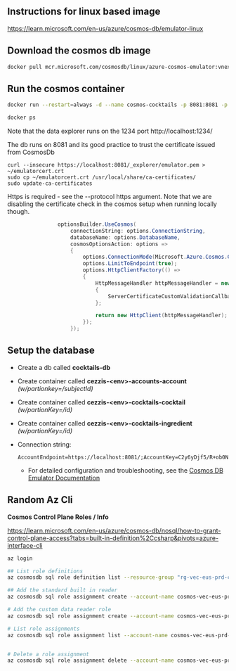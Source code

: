 
## Instructions for linux based image
https://learn.microsoft.com/en-us/azure/cosmos-db/emulator-linux


## Download the cosmos db image
``` bash
docker pull mcr.microsoft.com/cosmosdb/linux/azure-cosmos-emulator:vnext-preview
```

## Run the cosmos container
``` bash
docker run --restart=always -d --name cosmos-cocktails -p 8081:8081 -p 1234:1234 mcr.microsoft.com/cosmosdb/linux/azure-cosmos-emulator:vnext-preview --protocol https

docker ps
```

Note that the data explorer runs on the 1234 port http://localhost:1234/

The db runs on 8081 and its good practice to trust the certificate issued from CosmosDb

``` Trust the cosmos cert
curl --insecure https://localhost:8081/_explorer/emulator.pem > ~/emulatorcert.crt
sudo cp ~/emulatorcert.crt /usr/local/share/ca-certificates/
sudo update-ca-certificates

```

Https is required - see the --protocol https argument.  Note that we are disabling the certificate check in the cosmos setup when running locally though.

```csharp
                optionsBuilder.UseCosmos(
                    connectionString: options.ConnectionString,
                    databaseName: options.DatabaseName,
                    cosmosOptionsAction: options =>
                    {
                        options.ConnectionMode(Microsoft.Azure.Cosmos.ConnectionMode.Gateway);
                        options.LimitToEndpoint(true);
                        options.HttpClientFactory(() =>
                        {
                            HttpMessageHandler httpMessageHandler = new HttpClientHandler()
                            {
                                ServerCertificateCustomValidationCallback = (req, cert, chain, errors) => true
                            };

                            return new HttpClient(httpMessageHandler);
                        });
                    });
```

## Setup the database
- Create a db called **cocktails-db**
- Create container called **cezzis-\<env\>-accounts-account** *(w/partionkey=/subjectId)*
- Create container called **cezzis-\<env\>-cocktails-cocktail** *(w/partionKey=/id)*
- Create container called **cezzis-\<env\>-cocktails-ingredient** *(w/partionKey=/id)*


- Connection string:
   ```
   AccountEndpoint=https://localhost:8081/;AccountKey=C2y6yDjf5/R+ob0N8A7Cgv30VRDJIWEHLM+4QDU5DE2nQ9nDuVTqobD4b8mGGyPMbIZnqyMsEcaGQy67XIw/Jw==;
   ```
   - For detailed configuration and troubleshooting, see the [Cosmos DB Emulator Documentation](https://learn.microsoft.com/en-us/azure/cosmos-db/linux-emulator)


## Random Az Cli
**Cosmos Control Plane Roles / Info**

https://learn.microsoft.com/en-us/azure/cosmos-db/nosql/how-to-grant-control-plane-access?tabs=built-in-definition%2Ccsharp&pivots=azure-interface-cli

``` bash
az login

## List role definitions
az cosmosdb sql role definition list --resource-group "rg-vec-eus-prd-cocktails-001" --account-name "cosmos-vec-eus-prd-cocktails-001"

## Add the standard built in reader
az cosmosdb sql role assignment create --account-name cosmos-vec-eus-prd-cocktails-001 --resource-group 'rg-vec-eus-prd-cocktails-001' --role-definition-name 'Cosmos DB Built-in Data Reader' --scope '/subscriptions/1d9ecc00-242a-460d-8b08-b71db19f094e/resourceGroups/rg-vec-eus-prd-cocktails-001/providers/Microsoft.DocumentDB/databaseAccounts/cosmos-vec-eus-prd-cocktails-001' --principal-id 'd532fa56-2a0d-4dc0-82e1-b35ca21a6709'

# Add the custom data reader role
az cosmosdb sql role assignment create --account-name cosmos-vec-eus-prd-cocktails-001 --resource-group 'rg-vec-eus-prd-cocktails-001' --role-definition-name 'Cosmos DB Custom Data Reader' --scope '/subscriptions/1d9ecc00-242a-460d-8b08-b71db19f094e/resourceGroups/rg-vec-eus-prd-cocktails-001/providers/Microsoft.DocumentDB/databaseAccounts/cosmos-vec-eus-prd-cocktails-001' --principal-id 'd532fa56-2a0d-4dc0-82e1-b35ca21a6709'

# List role assignments
az cosmosdb sql role assignment list --account-name cosmos-vec-eus-prd-cocktails-001 --resource-group rg-vec-eus-prd-cocktails-001


# Delete a role assignment
az cosmosdb sql role assignment delete --account-name cosmos-vec-eus-prd-cocktails-001 --resource-group 'rg-vec-eus-prd-cocktails-001' --role-assignment-id '/subscriptions/1d9ecc00-242a-460d-8b08-b71db19f094e/resourceGroups/rg-vec-eus-prd-cocktails-001/providers/Microsoft.DocumentDB/databaseAccounts/cosmos-vec-eus-prd-cocktails-001/sqlRoleAssignments/52661a55-c24a-4c89-89ef-c8c89f9baee4'

```